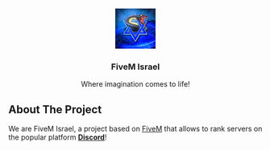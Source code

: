 <a name="readme-top"></a>


<!-- PROJECT LOGO -->
<br />
<div align="center">
    <img src="images/logo.png" alt="Logo" width="80" height="80">

  <h3 align="center">FiveM Israel</h3>

  <p align="center">
    Where imagination comes to life!
    <br />
  </p>
</div>






<!-- ABOUT THE PROJECT -->
## About The Project


We are FiveM Israel, a project based on [FiveM](https://fivem.net/) that allows to rank servers on the popular platform <strong> [Discord](https://www.discord.com)</strong>!





